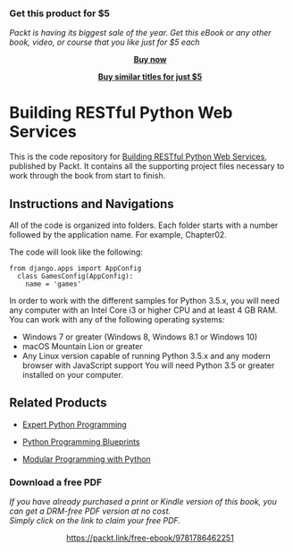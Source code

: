
### Get this product for $5

<i>Packt is having its biggest sale of the year. Get this eBook or any other book, video, or course that you like just for $5 each</i>


<b><p align='center'>[Buy now](https://packt.link/9781786462251)</p></b>


<b><p align='center'>[Buy similar titles for just $5](https://subscription.packtpub.com/search)</p></b>


# Building RESTful Python Web Services
This is the code repository for [Building RESTful Python Web Services](https://www.packtpub.com/application-development/building-restful-python-web-services?utm_source=github&utm_medium=repository&utm_campaign=9781786462251), published by Packt. It contains all the supporting project files necessary to work through the book from start to finish.
## Instructions and Navigations
All of the code is organized into folders. Each folder starts with a number followed by the application name. For example, Chapter02.



The code will look like the following:
```
from django.apps import AppConfig
  class GamesConfig(AppConfig):
    name = 'games'
```

In order to work with the different samples for Python 3.5.x, you will need any computer with an Intel Core i3 or 
higher CPU and at least 4 GB RAM. You can work with any of the following operating systems:
* Windows 7 or greater (Windows 8, Windows 8.1 or Windows 10)
*  macOS Mountain Lion or greater
*  Any Linux version capable of running Python 3.5.x and any modern browser with JavaScript support
You will need Python 3.5 or greater installed on your computer.

## Related Products
* [Expert Python Programming](https://www.packtpub.com/application-development/expert-python-programming?utm_source=github&utm_medium=repository&utm_campaign=9781847194947)

* [Python Programming Blueprints](https://www.packtpub.com/application-development/python-programming-blueprints?utm_source=github&utm_medium=repository&utm_campaign=9781786468161)

* [Modular Programming with Python](https://www.packtpub.com/application-development/modular-programming-python?utm_source=github&utm_medium=repository&utm_campaign=9781785884481)
### Download a free PDF

 <i>If you have already purchased a print or Kindle version of this book, you can get a DRM-free PDF version at no cost.<br>Simply click on the link to claim your free PDF.</i>
<p align="center"> <a href="https://packt.link/free-ebook/9781786462251">https://packt.link/free-ebook/9781786462251 </a> </p>